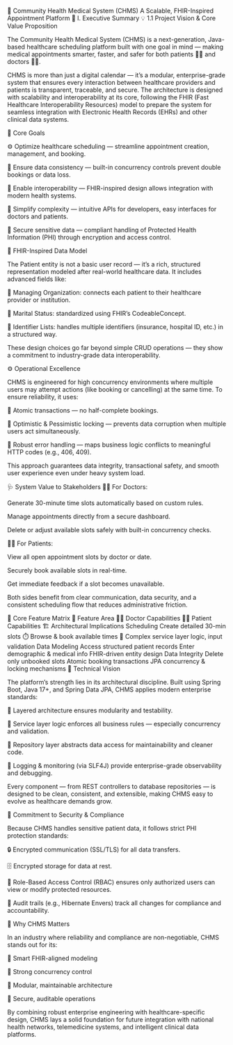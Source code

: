 🏥 Community Health Medical System (CHMS)
A Scalable, FHIR-Inspired Appointment Platform
🌟 I. Executive Summary
💡 1.1 Project Vision & Core Value Proposition

The Community Health Medical System (CHMS) is a next-generation, Java-based healthcare scheduling platform built with one goal in mind — making medical appointments smarter, faster, and safer for both patients 🧑‍⚕️ and doctors 👨‍⚕️.

CHMS is more than just a digital calendar — it’s a modular, enterprise-grade system that ensures every interaction between healthcare providers and patients is transparent, traceable, and secure.
The architecture is designed with scalability and interoperability at its core, following the FHIR (Fast Healthcare Interoperability Resources) model to prepare the system for seamless integration with Electronic Health Records (EHRs) and other clinical data systems.

🎯 Core Goals

⚙️ Optimize healthcare scheduling — streamline appointment creation, management, and booking.

🔄 Ensure data consistency — built-in concurrency controls prevent double bookings or data loss.

🧩 Enable interoperability — FHIR-inspired design allows integration with modern health systems.

🧠 Simplify complexity — intuitive APIs for developers, easy interfaces for doctors and patients.

🔐 Secure sensitive data — compliant handling of Protected Health Information (PHI) through encryption and access control.

🧬 FHIR-Inspired Data Model

The Patient entity is not a basic user record — it’s a rich, structured representation modeled after real-world healthcare data.
It includes advanced fields like:

🏥 Managing Organization: connects each patient to their healthcare provider or institution.

💍 Marital Status: standardized using FHIR’s CodeableConcept.

🪪 Identifier Lists: handles multiple identifiers (insurance, hospital ID, etc.) in a structured way.

These design choices go far beyond simple CRUD operations — they show a commitment to industry-grade data interoperability.

⚙️ Operational Excellence

CHMS is engineered for high concurrency environments where multiple users may attempt actions (like booking or cancelling) at the same time.
To ensure reliability, it uses:

🧱 Atomic transactions — no half-complete bookings.

🔄 Optimistic & Pessimistic locking — prevents data corruption when multiple users act simultaneously.

🧰 Robust error handling — maps business logic conflicts to meaningful HTTP codes (e.g., 406, 409).

This approach guarantees data integrity, transactional safety, and smooth user experience even under heavy system load.

🩺 System Value to Stakeholders
👨‍⚕️ For Doctors:

Generate 30-minute time slots automatically based on custom rules.

Manage appointments directly from a secure dashboard.

Delete or adjust available slots safely with built-in concurrency checks.

🧑‍⚕️ For Patients:

View all open appointment slots by doctor or date.

Securely book available slots in real-time.

Get immediate feedback if a slot becomes unavailable.

Both sides benefit from clear communication, data security, and a consistent scheduling flow that reduces administrative friction.

🧱 Core Feature Matrix
🔧 Feature Area	👨‍⚕️ Doctor Capabilities	🧑‍⚕️ Patient Capabilities	🏗️ Architectural Implications
Scheduling	Create detailed 30-min slots ⏱️	Browse & book available times 📅	Complex service layer logic, input validation
Data Modeling	Access structured patient records	Enter demographic & medical info	FHIR-driven entity design
Data Integrity	Delete only unbooked slots	Atomic booking transactions	JPA concurrency & locking mechanisms
🧭 Technical Vision

The platform’s strength lies in its architectural discipline.
Built using Spring Boot, Java 17+, and Spring Data JPA, CHMS applies modern enterprise standards:

🧩 Layered architecture ensures modularity and testability.

🧠 Service layer logic enforces all business rules — especially concurrency and validation.

💾 Repository layer abstracts data access for maintainability and cleaner code.

🧰 Logging & monitoring (via SLF4J) provide enterprise-grade observability and debugging.

Every component — from REST controllers to database repositories — is designed to be clean, consistent, and extensible, making CHMS easy to evolve as healthcare demands grow.

🔐 Commitment to Security & Compliance

Because CHMS handles sensitive patient data, it follows strict PHI protection standards:

🔒 Encrypted communication (SSL/TLS) for all data transfers.

🗄️ Encrypted storage for data at rest.

👥 Role-Based Access Control (RBAC) ensures only authorized users can view or modify protected resources.

🧾 Audit trails (e.g., Hibernate Envers) track all changes for compliance and accountability.

🚀 Why CHMS Matters

In an industry where reliability and compliance are non-negotiable, CHMS stands out for its:

🧠 Smart FHIR-aligned modeling

🔄 Strong concurrency control

🧰 Modular, maintainable architecture

🔐 Secure, auditable operations

By combining robust enterprise engineering with healthcare-specific design, CHMS lays a solid foundation for future integration with national health networks, telemedicine systems, and intelligent clinical data platforms.

